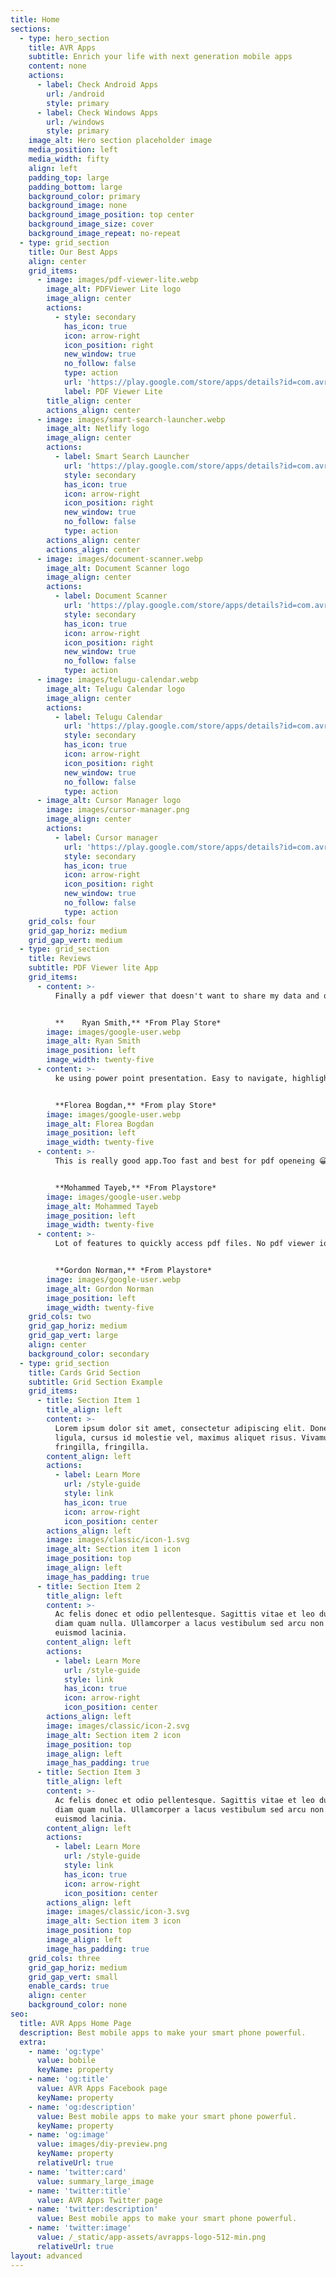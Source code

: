 ```yaml
---
title: Home
sections:
  - type: hero_section
    title: AVR Apps
    subtitle: Enrich your life with next generation mobile apps
    content: none
    actions:
      - label: Check Android Apps
        url: /android
        style: primary
      - label: Check Windows Apps
        url: /windows
        style: primary
    image_alt: Hero section placeholder image
    media_position: left
    media_width: fifty
    align: left
    padding_top: large
    padding_bottom: large
    background_color: primary
    background_image: none
    background_image_position: top center
    background_image_size: cover
    background_image_repeat: no-repeat
  - type: grid_section
    title: Our Best Apps
    align: center
    grid_items:
      - image: images/pdf-viewer-lite.webp
        image_alt: PDFViewer Lite logo
        image_align: center
        actions:
          - style: secondary
            has_icon: true
            icon: arrow-right
            icon_position: right
            new_window: true
            no_follow: false
            type: action
            url: 'https://play.google.com/store/apps/details?id=com.avrapps.pdfviewer'
            label: PDF Viewer Lite
        title_align: center
        actions_align: center
      - image: images/smart-search-launcher.webp
        image_alt: Netlify logo
        image_align: center
        actions:
          - label: Smart Search Launcher
            url: 'https://play.google.com/store/apps/details?id=com.avrapps.pixellauncher'
            style: secondary
            has_icon: true
            icon: arrow-right
            icon_position: right
            new_window: true
            no_follow: false
            type: action
        actions_align: center
        actions_align: center
      - image: images/document-scanner.webp
        image_alt: Document Scanner logo
        image_align: center
        actions:
          - label: Document Scanner
            url: 'https://play.google.com/store/apps/details?id=com.avrapps.note'
            style: secondary
            has_icon: true
            icon: arrow-right
            icon_position: right
            new_window: true
            no_follow: false
            type: action
      - image: images/telugu-calendar.webp
        image_alt: Telugu Calendar logo
        image_align: center
        actions:
          - label: Telugu Calendar
            url: 'https://play.google.com/store/apps/details?id=com.avrapps.note'
            style: secondary
            has_icon: true
            icon: arrow-right
            icon_position: right
            new_window: true
            no_follow: false
            type: action
      - image_alt: Cursor Manager logo
        image: images/cursor-manager.png
        image_align: center
        actions:
          - label: Cursor manager
            url: 'https://play.google.com/store/apps/details?id=com.avrapps.note'
            style: secondary
            has_icon: true
            icon: arrow-right
            icon_position: right
            new_window: true
            no_follow: false
            type: action
    grid_cols: four
    grid_gap_horiz: medium
    grid_gap_vert: medium
  - type: grid_section
    title: Reviews 
    subtitle: PDF Viewer lite App
    grid_items:
      - content: >-
          Finally a pdf viewer that doesn't want to share my data and only needs permission to access the files it needs and also throw in that extra set of tools and this is by far best one ive seen


          **	Ryan Smith,** *From Play Store*
        image: images/google-user.webp
        image_alt: Ryan Smith
        image_position: left
        image_width: twenty-five
      - content: >-
          ke using power point presentation. Easy to navigate, highlight important text and even has 4 background options for better reading conditions.


          **Florea Bogdan,** *From play Store*
        image: images/google-user.webp
        image_alt: Florea Bogdan
        image_position: left
        image_width: twenty-five
      - content: >-
          This is really good app.Too fast and best for pdf openeing 😀😀😀. Has bunch of useful tools for pdf.  If you just have this app you can do anything with PDF on your mobile.


          **Mohammed Tayeb,** *From Playstore*
        image: images/google-user.webp
        image_alt: Mohammed Tayeb
        image_position: left
        image_width: twenty-five
      - content: >-
          Lot of features to quickly access pdf files. No pdf viewer ios comparable to this in play store.


          **Gordon Norman,** *From Playstore*
        image: images/google-user.webp
        image_alt: Gordon Norman
        image_position: left
        image_width: twenty-five
    grid_cols: two
    grid_gap_horiz: medium
    grid_gap_vert: large
    align: center
    background_color: secondary
  - type: grid_section
    title: Cards Grid Section
    subtitle: Grid Section Example
    grid_items:
      - title: Section Item 1
        title_align: left
        content: >-
          Lorem ipsum dolor sit amet, consectetur adipiscing elit. Donec nisl
          ligula, cursus id molestie vel, maximus aliquet risus. Vivamus in nibh
          fringilla, fringilla.
        content_align: left
        actions:
          - label: Learn More
            url: /style-guide
            style: link
            has_icon: true
            icon: arrow-right
            icon_position: center
        actions_align: left
        image: images/classic/icon-1.svg
        image_alt: Section item 1 icon
        image_position: top
        image_align: left
        image_has_padding: true
      - title: Section Item 2
        title_align: left
        content: >-
          Ac felis donec et odio pellentesque. Sagittis vitae et leo duis ut
          diam quam nulla. Ullamcorper a lacus vestibulum sed arcu non odio
          euismod lacinia.
        content_align: left
        actions:
          - label: Learn More
            url: /style-guide
            style: link
            has_icon: true
            icon: arrow-right
            icon_position: center
        actions_align: left
        image: images/classic/icon-2.svg
        image_alt: Section item 2 icon
        image_position: top
        image_align: left
        image_has_padding: true
      - title: Section Item 3
        title_align: left
        content: >-
          Ac felis donec et odio pellentesque. Sagittis vitae et leo duis ut
          diam quam nulla. Ullamcorper a lacus vestibulum sed arcu non odio
          euismod lacinia.
        content_align: left
        actions:
          - label: Learn More
            url: /style-guide
            style: link
            has_icon: true
            icon: arrow-right
            icon_position: center
        actions_align: left
        image: images/classic/icon-3.svg
        image_alt: Section item 3 icon
        image_position: top
        image_align: left
        image_has_padding: true
    grid_cols: three
    grid_gap_horiz: medium
    grid_gap_vert: small
    enable_cards: true
    align: center
    background_color: none
seo:
  title: AVR Apps Home Page
  description: Best mobile apps to make your smart phone powerful.
  extra:
    - name: 'og:type'
      value: bobile
      keyName: property
    - name: 'og:title'
      value: AVR Apps Facebook page
      keyName: property
    - name: 'og:description'
      value: Best mobile apps to make your smart phone powerful.
      keyName: property
    - name: 'og:image'
      value: images/diy-preview.png
      keyName: property
      relativeUrl: true
    - name: 'twitter:card'
      value: summary_large_image
    - name: 'twitter:title'
      value: AVR Apps Twitter page
    - name: 'twitter:description'
      value: Best mobile apps to make your smart phone powerful.
    - name: 'twitter:image'
      value: /_static/app-assets/avrapps-logo-512-min.png
      relativeUrl: true
layout: advanced
---
```

